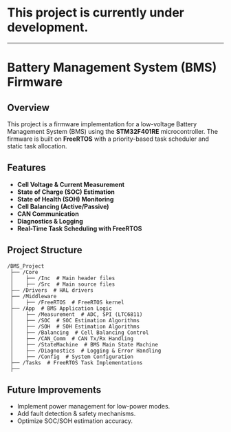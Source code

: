 # This project is currently under development.

---
# Battery Management System (BMS) Firmware

## Overview
This project is a firmware implementation for a low-voltage Battery Management System (BMS) using the **STM32F401RE** microcontroller. The firmware is built on **FreeRTOS** with a priority-based task scheduler and static task allocation.

## Features
- **Cell Voltage & Current Measurement**
- **State of Charge (SOC) Estimation**
- **State of Health (SOH) Monitoring**
- **Cell Balancing (Active/Passive)**
- **CAN Communication**
- **Diagnostics & Logging**
- **Real-Time Task Scheduling with FreeRTOS**

## Project Structure
```
/BMS_Project
 ├── /Core
 │    ├── /Inc  # Main header files
 │    ├── /Src  # Main source files
 ├── /Drivers  # HAL drivers
 ├── /Middleware
 │    ├── /FreeRTOS  # FreeRTOS kernel
 ├── /App  # BMS Application Logic
 │    ├── /Measurement  # ADC, SPI (LTC6811)
 │    ├── /SOC  # SOC Estimation Algorithms
 │    ├── /SOH  # SOH Estimation Algorithms
 │    ├── /Balancing  # Cell Balancing Control
 │    ├── /CAN_Comm  # CAN Tx/Rx Handling
 │    ├── /StateMachine  # BMS Main State Machine
 │    ├── /Diagnostics  # Logging & Error Handling
 │    ├── /Config  # System Configuration
 ├── /Tasks  # FreeRTOS Task Implementations
 ├──
```

## Future Improvements
- Implement power management for low-power modes.
- Add fault detection & safety mechanisms.
- Optimize SOC/SOH estimation accuracy.


